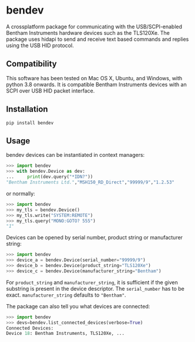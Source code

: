 bendev
======

A crossplatform package for communicating with the USB/SCPI-enabled Bentham Instruments hardware devices such as the TLS120Xe. The package uses hidapi to send and receive text based commands and replies using the USB HID protocol. 

Compatibility
-------------

This software has been tested on Mac OS X, Ubuntu, and Windows, with python 3.8 onwards. It is compatible Bentham Instruments devices with an SCPI over USB HID packet interface.

Installation
------------

`pip install bendev`

Usage
-----

bendev devices can be instantiated in context managers:

``` python
>>> import bendev
>>> with bendev.Device as dev:
...     print(dev.query("*IDN?"))
"Bentham Instruments Ltd.","MSH150_RD_Direct","99999/9","1.2.53"
```

or normally:

``` python
>>> import bendev
>>> my_tls = bendev.Device()
>>> my_tls.write("SYSTEM:REMOTE")
>>> my_tls.query("MONO:GOTO? 555")
"1"
```

Devices can be opened by serial number, product string or manufacturer string:

``` python
>>> import bendev
>>> device_a = bendev.Device(serial_number="99999/9")
>>> device_b = bendev.Device(product_string="TLS120Xe")
>>> device_c = bendev.Device(manufacturer_string="Bentham")
```

For `product_string` and `manufacturer_string`, it is sufficient if the given substring is present in the device descriptor. The `serial_number` has to be exact. `manufacturer_string` defaults to `"Bentham"`.

The package can also tell you what devices are connected:

``` python
>>> import bendev
>>> devs=bendev.list_connected_devices(verbose=True)
Connected Devices:
Device 18: Bentham Instruments, TLS120Xe, ...
```

